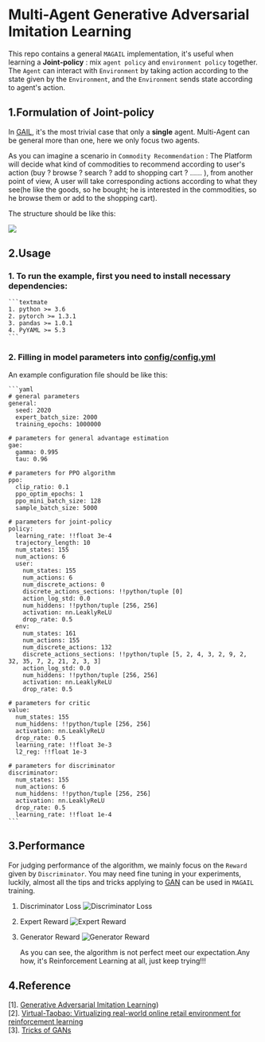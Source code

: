# Multi-Agent Generative Adversarial Imitation Learning

   This repo contains a general `MAGAIL` implementation, it's useful when learning a **Joint-policy** : 
mix `agent policy` and `environment policy` together.  The `Agent` can interact with `Environment` by taking action according to the state given by the `Environment`, 
and the `Environment` sends state according to agent's action.

## 1.Formulation of Joint-policy

   In [GAIL](https://arxiv.org/pdf/1606.03476.pdf), it's the most trivial case that only a **single** agent. Multi-Agent can be general more than one, here we only focus two agents.  

   As you can imagine a scenario in `Commodity Recommendation` :  The Platform will decide what kind of commodities to recommend according to user's action (buy ? browse ? search ? add to shopping cart ? ...... ),
from another point of view, A user will take corresponding actions according to what they see(he like the goods, so he bought; he is interested in the commodities, so he browse them or add to the shopping cart). 

The structure should be like this:

![](https://tva1.sinaimg.cn/large/00831rSTgy1gcxag8vihbj315c0c7dg4.jpg)


## 2.Usage

### 1. To run the example, first you need to install necessary dependencies:
    ```textmate
    1. python >= 3.6
    2. pytorch >= 1.3.1
    3. pandas >= 1.0.1
    4. PyYAML >= 5.3    
    ```
    
### 2. Filling in model parameters into [config/config.yml](config/config.yml)

An example configuration file should be like this:

    ```yaml
    # general parameters
    general:
      seed: 2020
      expert_batch_size: 2000
      training_epochs: 1000000
    
    # parameters for general advantage estimation
    gae:
      gamma: 0.995
      tau: 0.96
    
    # parameters for PPO algorithm
    ppo:
      clip_ratio: 0.1
      ppo_optim_epochs: 1
      ppo_mini_batch_size: 128
      sample_batch_size: 5000
    
    # parameters for joint-policy
    policy:
      learning_rate: !!float 3e-4
      trajectory_length: 10
      num_states: 155
      num_actions: 6
      user:
        num_states: 155
        num_actions: 6
        num_discrete_actions: 0
        discrete_actions_sections: !!python/tuple [0]
        action_log_std: 0.0
        num_hiddens: !!python/tuple [256, 256]
        activation: nn.LeaklyReLU
        drop_rate: 0.5
      env:
        num_states: 161
        num_actions: 155
        num_discrete_actions: 132
        discrete_actions_sections: !!python/tuple [5, 2, 4, 3, 2, 9, 2, 32, 35, 7, 2, 21, 2, 3, 3]
        action_log_std: 0.0
        num_hiddens: !!python/tuple [256, 256]
        activation: nn.LeaklyReLU
        drop_rate: 0.5
    
    # parameters for critic
    value:
      num_states: 155
      num_hiddens: !!python/tuple [256, 256]
      activation: nn.LeaklyReLU
      drop_rate: 0.5
      learning_rate: !!float 3e-3
      l2_reg: !!float 1e-3
    
    # parameters for discriminator
    discriminator:
      num_states: 155
      num_actions: 6
      num_hiddens: !!python/tuple [256, 256]
      activation: nn.LeaklyReLU
      drop_rate: 0.5
      learning_rate: !!float 1e-4
    ```

## 3.Performance

   For judging performance of the algorithm, we mainly focus on the `Reward` given by `Discriminator`. You may need fine tuning
in your experiments, luckily, almost all the tips and tricks applying to [GAN](https://papers.nips.cc/paper/5423-generative-adversarial-nets.pdf) can be used in `MAGAIL` training.

1. Discriminator Loss
![Discriminator Loss](https://tva1.sinaimg.cn/large/00831rSTgy1gcxb7seq1yj30wh0bg74k.jpg)

2. Expert Reward
![Expert Reward](https://tva1.sinaimg.cn/large/00831rSTgy1gcxbe1hkq4j30wd0bkjrs.jpg)

3. Generator Reward
![Generator Reward](https://tva1.sinaimg.cn/large/00831rSTgy1gcxbewooufj30w90bimxi.jpg)

   As you can see, the algorithm is not perfect meet our expectation.Any how, it's Reinforcement Learning at all, just keep trying!!!

## 4.Reference

\[1\]. [Generative Adversarial Imitation Learning](https://arxiv.org/pdf/1606.03476.pdf))  
\[2\]. [Virtual-Taobao: Virtualizing real-world online retail environment for reinforcement learning](https://arxiv.org/pdf/1805.10000.pdf)  
\[3\]. [Tricks of GANs](https://lanpartis.github.io/deep%20learning/2018/03/12/tricks-of-gans.html)  